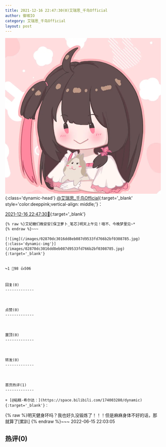 ```yaml
---
title: 2021-12-16 22:47:30(0)艾瑞思_千鸟Official
author: 御坂IO
category: 艾瑞思_千鸟Official
layout: post
---
```


![img](/images/7e08840c56f251de28bdf766b647bd5fe9a5d50a.jpg){:class='dynamic-head'}
[@艾瑞思_千鸟Official](https://space.bilibili.com/1090010845/dynamic){:target='_blank' style='color:deeppink;vertical-align: middle;'}：

[2021-12-16 22:47:30🔗](https://t.bilibili.com/604850151129856358){:target='_blank'}

~~~
{% raw %}艾妃糖们晚安安[保卫萝卜_笔芯]明天上午见！哦不、今晚梦里见~*
{% endraw %}~~~

[![img](/images/02870dc3016dd8eb087d9533fd766b2bf0308785.jpg){:class='dynamic-img'}](/images/02870dc3016dd8eb087d9533fd766b2bf0308785.jpg){:target='_blank'}


↪️1 💬98 👍506


回复(0)
-------------



点赞(0)
-------------



置顶(0)
-------------



转发(0)
-------------



首页热评(1)
-------------

+ [@粘糕-希尔达：](https://space.bilibili.com/174003280/dynamic){:target='_blank'}：
~~~
{% raw %}明天健身环吗？我也好久没锻炼了！！！但是麻麻身体不好的话，那就算了[累趴]
{% endraw %}~~~
2022-06-15 22:03:05


热评(0)
-------------



